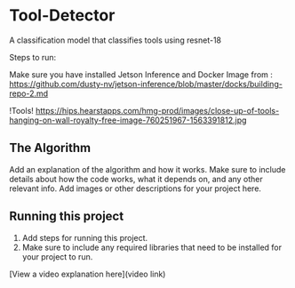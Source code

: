 # Tool-Detector

A classification model that classifies tools using resnet-18

Steps to run:

Make sure you have installed Jetson Inference and Docker Image from : https://github.com/dusty-nv/jetson-inference/blob/master/docks/building-repo-2.md

!Tools! https://hips.hearstapps.com/hmg-prod/images/close-up-of-tools-hanging-on-wall-royalty-free-image-760251967-1563391812.jpg

## The Algorithm

Add an explanation of the algorithm and how it works. Make sure to include details about how the code works, what it depends on, and any other relevant info. Add images or other descriptions for your project here. 

## Running this project

1. Add steps for running this project.
2. Make sure to include any required libraries that need to be installed for your project to run.

[View a video explanation here](video link)
